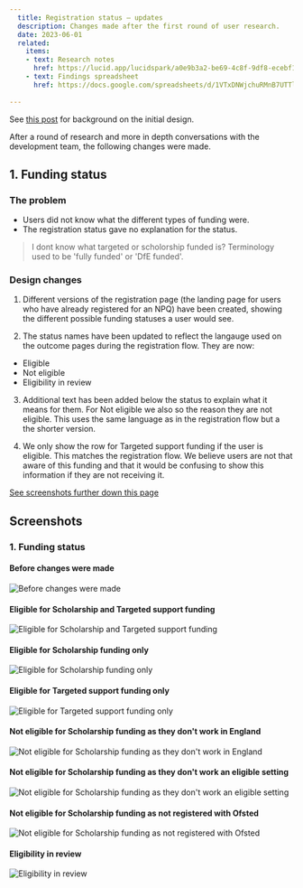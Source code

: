 ```yaml
---
  title: Registration status – updates
  description: Changes made after the first round of user research. 
  date: 2023-06-01
  related:
    items:
    - text: Research notes
      href: https://lucid.app/lucidspark/a0e9b3a2-be69-4c8f-9df8-ecebf112627b/edit?shared=true&invitationId=inv_910ffd78-0b8e-4d37-9aa0-b116dcb3bc3b&page=0_0#
    - text: Findings spreadsheet
      href: https://docs.google.com/spreadsheets/d/1VTxDNWjchuRMnB7UTTlp1M0eAAtiM5vueAPiaxYtxvg/edit#gid=0
     
---
```


See [this post](/register-for-an-npq/registration-status/) for background on the initial design. 

After a round of research and more in depth conversations with the development team, the following changes were made. 

## 1. Funding status 

### The problem

- Users did not know what the different types of funding were.
- The registration status gave no explanation for the status.

> I dont know what targeted or scholorship funded is? Terminology used to be 'fully funded' or 'DfE funded'.

### Design changes 

1. Different versions of the registration page (the landing page for users who have already registered for an NPQ) have been created, showing the different possible funding statuses a user would see. 

2. The status names have been updated to reflect the langauge used on the outcome pages during the registration flow. They are now: 
  - Eligible 
  - Not eligible 
  - Eligibility in review 

3. Additional text has been added below the status to explain what it means for them. For Not eligible we also so the reason they are not eligible. This uses the same language as in the registration flow but a the shorter version. 

4. We only show the row for Targeted support funding if the user is eligible. This matches the registration flow. We believe users are not that aware of this funding and that it would be confusing to show this information if they are not receiving it. 

[See screenshots further down this page](#1.-funding-status-1)

## Screenshots

### 1. Funding status

#### Before changes were made

![Before changes were made](/register-for-an-npq/registration-funding-status/funding-status--before.png)

#### Eligible for Scholarship and Targeted support funding

![Eligible for Scholarship and Targeted support funding](/register-for-an-npq/registration-funding-status/eligible-for-both.png)

#### Eligible for Scholarship funding only

![Eligible for Scholarship funding only](/register-for-an-npq/registration-funding-status/eligible-scholarship.png)

#### Eligible for Targeted support funding only

![Eligible for Targeted support funding only](/register-for-an-npq/registration-funding-status/eligible-targeted.png)

#### Not eligible for Scholarship funding as they don't work in England

![Not eligible for Scholarship funding as they don't work in England](/register-for-an-npq/registration-funding-status/not-eligible-england.png)

#### Not eligible for Scholarship funding as they don't work an eligible setting

![Not eligible for Scholarship funding as they don't work an eligible setting](/register-for-an-npq/registration-funding-status/not-eligible-setting.png)

#### Not eligible for Scholarship funding as not registered with Ofsted

![Not eligible for Scholarship funding as not registered with Ofsted](/register-for-an-npq/registration-funding-status/not-eligible-ofsted.png)

#### Eligibility in review

![Eligibility in review](/register-for-an-npq/registration-funding-status/eligibility-in-review.png)